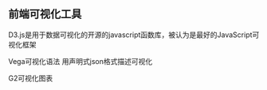 ## 前端可视化工具

D3.js是用于数据可视化的开源的javascript函数库，被认为是最好的JavaScript可视化框架 

Vega可视化语法 用声明式json格式描述可视化

G2可视化图表